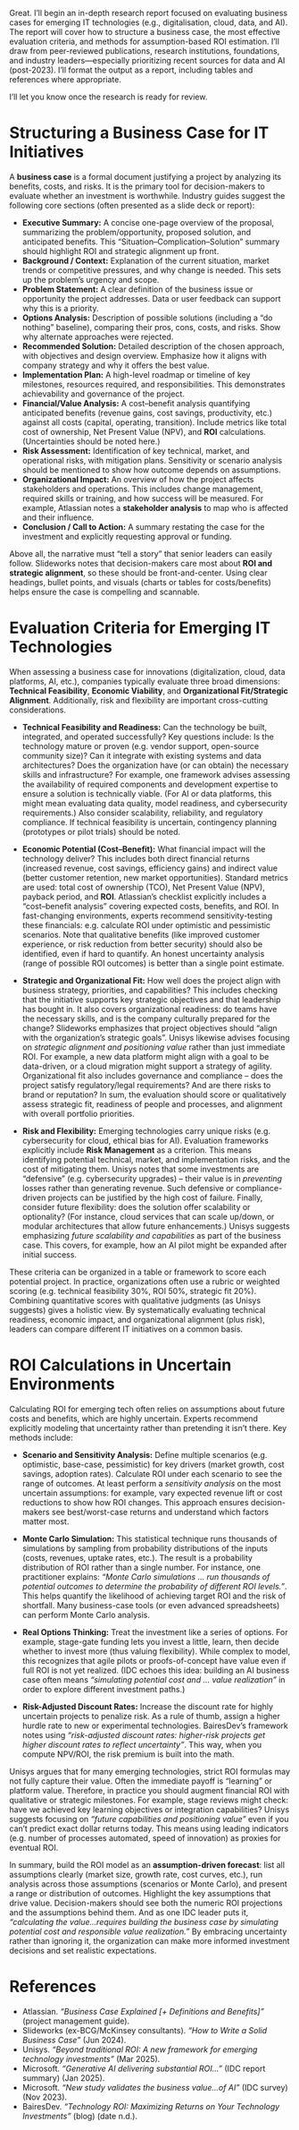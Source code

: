Great. I’ll begin an in-depth research report focused on evaluating business cases for emerging IT technologies (e.g., digitalisation, cloud, data, and AI). The report will cover how to structure a business case, the most effective evaluation criteria, and methods for assumption-based ROI estimation. I’ll draw from peer-reviewed publications, research institutions, foundations, and industry leaders—especially prioritizing recent sources for data and AI (post-2023). I’ll format the output as a report, including tables and references where appropriate.

I’ll let you know once the research is ready for review.


# Structuring a Business Case for IT Initiatives

A **business case** is a formal document justifying a project by analyzing its benefits, costs, and risks.  It is the primary tool for decision-makers to evaluate whether an investment is worthwhile.  Industry guides suggest the following core sections (often presented as a slide deck or report):

* **Executive Summary:** A concise one-page overview of the proposal, summarizing the problem/opportunity, proposed solution, and anticipated benefits.  This “Situation–Complication–Solution” summary should highlight ROI and strategic alignment up front.
* **Background / Context:** Explanation of the current situation, market trends or competitive pressures, and why change is needed.  This sets up the problem’s urgency and scope.
* **Problem Statement:** A clear definition of the business issue or opportunity the project addresses.  Data or user feedback can support why this is a priority.
* **Options Analysis:** Description of possible solutions (including a “do nothing” baseline), comparing their pros, cons, costs, and risks.  Show why alternate approaches were rejected.
* **Recommended Solution:** Detailed description of the chosen approach, with objectives and design overview.  Emphasize how it aligns with company strategy and why it offers the best value.
* **Implementation Plan:** A high-level roadmap or timeline of key milestones, resources required, and responsibilities.  This demonstrates achievability and governance of the project.
* **Financial/Value Analysis:** A cost–benefit analysis quantifying anticipated benefits (revenue gains, cost savings, productivity, etc.) against all costs (capital, operating, transition).  Include metrics like total cost of ownership, Net Present Value (NPV), and **ROI** calculations.  (Uncertainties should be noted here.)
* **Risk Assessment:** Identification of key technical, market, and operational risks, with mitigation plans.  Sensitivity or scenario analysis should be mentioned to show how outcome depends on assumptions.
* **Organizational Impact:** An overview of how the project affects stakeholders and operations. This includes change management, required skills or training, and how success will be measured.  For example, Atlassian notes a **stakeholder analysis** to map who is affected and their influence.
* **Conclusion / Call to Action:** A summary restating the case for the investment and explicitly requesting approval or funding.

Above all, the narrative must “tell a story” that senior leaders can easily follow.  Slideworks notes that decision-makers care most about **ROI and strategic alignment**, so these should be front-and-center.  Using clear headings, bullet points, and visuals (charts or tables for costs/benefits) helps ensure the case is compelling and scannable.

# Evaluation Criteria for Emerging IT Technologies

When assessing a business case for innovations (digitalization, cloud, data platforms, AI, etc.), companies typically evaluate three broad dimensions: **Technical Feasibility**, **Economic Viability**, and **Organizational Fit/Strategic Alignment**.  Additionally, risk and flexibility are important cross-cutting considerations.

* **Technical Feasibility and Readiness:** Can the technology be built, integrated, and operated successfully?  Key questions include: Is the technology mature or proven (e.g. vendor support, open-source community size)? Can it integrate with existing systems and data architectures? Does the organization have (or can obtain) the necessary skills and infrastructure?  For example, one framework advises assessing the availability of required components and development expertise to ensure a solution is technically viable. (For AI or data platforms, this might mean evaluating data quality, model readiness, and cybersecurity requirements.)  Also consider scalability, reliability, and regulatory compliance.  If technical feasibility is uncertain, contingency planning (prototypes or pilot trials) should be noted.

* **Economic Potential (Cost–Benefit):** What financial impact will the technology deliver? This includes both direct financial returns (increased revenue, cost savings, efficiency gains) and indirect value (better customer retention, new market opportunities).  Standard metrics are used: total cost of ownership (TCO), Net Present Value (NPV), payback period, and **ROI**. Atlassian’s checklist explicitly includes a “cost–benefit analysis” covering expected costs, benefits, and ROI.  In fast-changing environments, experts recommend sensitivity-testing these financials: e.g. calculate ROI under optimistic and pessimistic scenarios.  Note that qualitative benefits (like improved customer experience, or risk reduction from better security) should also be identified, even if hard to quantify.  An honest uncertainty analysis (range of possible ROI outcomes) is better than a single point estimate.

* **Strategic and Organizational Fit:** How well does the project align with business strategy, priorities, and capabilities?  This includes checking that the initiative supports key strategic objectives and that leadership has bought in.  It also covers organizational readiness: do teams have the necessary skills, and is the company culturally prepared for the change?  Slideworks emphasizes that project objectives should “align with the organization’s strategic goals”.  Unisys likewise advises focusing on *strategic alignment and positioning value* rather than just immediate ROI.  For example, a new data platform might align with a goal to be data-driven, or a cloud migration might support a strategy of agility. Organizational fit also includes governance and compliance – does the project satisfy regulatory/legal requirements?  And are there risks to brand or reputation?  In sum, the evaluation should score or qualitatively assess strategic fit, readiness of people and processes, and alignment with overall portfolio priorities.

* **Risk and Flexibility:** Emerging technologies carry unique risks (e.g. cybersecurity for cloud, ethical bias for AI). Evaluation frameworks explicitly include **Risk Management** as a criterion.  This means identifying potential technical, market, and implementation risks, and the cost of mitigating them.  Unisys notes that some investments are “defensive” (e.g. cybersecurity upgrades) – their value is in *preventing* losses rather than generating revenue. Such defensive or compliance-driven projects can be justified by the high cost of failure.  Finally, consider future flexibility: does the solution offer scalability or optionality? (For instance, cloud services that can scale up/down, or modular architectures that allow future enhancements.)  Unisys suggests emphasizing *future scalability and capabilities* as part of the business case. This covers, for example, how an AI pilot might be expanded after initial success.

These criteria can be organized in a table or framework to score each potential project.  In practice, organizations often use a rubric or weighted scoring (e.g. technical feasibility 30%, ROI 50%, strategic fit 20%).  Combining quantitative scores with qualitative judgments (as Unisys suggests) gives a holistic view. By systematically evaluating technical readiness, economic impact, and organizational alignment (plus risk), leaders can compare different IT initiatives on a common basis.

# ROI Calculations in Uncertain Environments

Calculating ROI for emerging tech often relies on assumptions about future costs and benefits, which are highly uncertain. Experts recommend explicitly modeling that uncertainty rather than pretending it isn’t there.  Key methods include:

* **Scenario and Sensitivity Analysis:** Define multiple scenarios (e.g. optimistic, base-case, pessimistic) for key drivers (market growth, cost savings, adoption rates).  Calculate ROI under each scenario to see the range of outcomes.  At least perform a *sensitivity analysis* on the most uncertain assumptions: for example, vary expected revenue lift or cost reductions to show how ROI changes. This approach ensures decision-makers see best/worst-case returns and understand which factors matter most.

* **Monte Carlo Simulation:** This statistical technique runs thousands of simulations by sampling from probability distributions of the inputs (costs, revenues, uptake rates, etc.).  The result is a probability distribution of ROI rather than a single number.  For instance, one practitioner explains: *“Monte Carlo simulations … run thousands of potential outcomes to determine the probability of different ROI levels.”*.  This helps quantify the likelihood of achieving target ROI and the risk of shortfall.  Many business-case tools (or even advanced spreadsheets) can perform Monte Carlo analysis.

* **Real Options Thinking:** Treat the investment like a series of options.  For example, stage-gate funding lets you invest a little, learn, then decide whether to invest more (thus valuing flexibility).  While complex to model, this recognizes that agile pilots or proofs-of-concept have value even if full ROI is not yet realized. (IDC echoes this idea: building an AI business case often means *“simulating potential cost and … value realization”* in order to explore different investment paths.)

* **Risk-Adjusted Discount Rates:** Increase the discount rate for highly uncertain projects to penalize risk.  As a rule of thumb, assign a higher hurdle rate to new or experimental technologies.  BairesDev’s framework notes using *“risk-adjusted discount rates: higher-risk projects get higher discount rates to reflect uncertainty”*.  This way, when you compute NPV/ROI, the risk premium is built into the math.

Unisys argues that for many emerging technologies, strict ROI formulas may not fully capture their value.  Often the immediate payoff is “learning” or platform value.  Therefore, in practice you should augment financial ROI with qualitative or strategic milestones. For example, stage reviews might check: have we achieved key learning objectives or integration capabilities?  Unisys suggests focusing on *“future capabilities and positioning value”* even if you can’t predict exact dollar returns today.  This means using leading indicators (e.g. number of processes automated, speed of innovation) as proxies for eventual ROI.

In summary, build the ROI model as an **assumption-driven forecast**: list all assumptions clearly (market size, growth rate, cost curves, etc.), run analysis across those assumptions (scenarios or Monte Carlo), and present a range or distribution of outcomes.  Highlight the key assumptions that drive value.  Decision-makers should see both the numeric ROI projections and the assumptions behind them.  And as one IDC leader puts it, *“calculating the value…requires building the business case by simulating potential cost and responsible value realization.”*  By embracing uncertainty rather than ignoring it, the organization can make more informed investment decisions and set realistic expectations.

# References

* Atlassian. *“Business Case Explained \[+ Definitions and Benefits]”* (project management guide).
* Slideworks (ex-BCG/McKinsey consultants). *“How to Write a Solid Business Case”* (Jun 2024).
* Unisys. *“Beyond traditional ROI: A new framework for emerging technology investments”* (Mar 2025).
* Microsoft. *“Generative AI delivering substantial ROI…”* (IDC report summary) (Jan 2025).
* Microsoft. *“New study validates the business value…of AI”* (IDC survey) (Nov 2023).
* BairesDev. *“Technology ROI: Maximizing Returns on Your Technology Investments”* (blog) (date n.d.).
